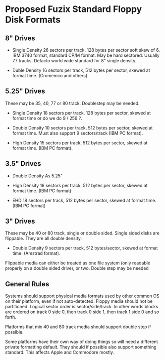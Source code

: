 # Proposed Fuzix Standard Floppy Disk Formats

## 8" Drives

- Single Density
26 sectors per track, 128 bytes per sector soft skew
of 6. IBM 3740 format, standard CP/M format. May be hard
sectored. Usually 77 tracks. Defacto world wide standard
for 8" single density.

- Duble Density
  16 sectors per track, 512 bytes per sector,  skewed at format
  time. (Cromemco and others).

## 5.25" Drives

These may be 35, 40, 77 or 80 track. Doublestep may be needed.

- Single Density
  18 sectors per track, 128 bytes per sector, skewed at format
  time or do we do  9 / 256 ?.

- Double Density
  10 sectors per track, 512 bytes per sector, skewed at format
  time. Must also support 9 sectors/track (IBM PC format).

- High Density
  15 sectors per track, 512 bytes per sector, skewed at format
  time. (IBM PC format).

## 3.5" Drives

- Double Density
  As 5.25"

- High Density
  18 sectors per track, 512 bytes per sector, skewed at format
  time. (IBM PC format)

- EHD
  18 sectors per track, 512 bytes per sector, skewed at format
  time. (IBM PC format)

## 3" Drives

These may be 40 or 80 track, single or double sided. Single sided disks are
flippable. They are all double density.

- Double Density
  9 sectors per track, 512 bytes/sector, skewed at format time.
  (Amstrad format).

Flippable media can either be treated as one file system (only readable properly
on a double sided drive), or two. Double step may be needed

## General Rules

Systems should support physical media formats used by other common OS on their
platform, even if not auto-detected. Floppy media should not be partitioned.
Logical sector order is sector/side/track. In other words blocks are ordered on
track 0 side 0, then track 0 side 1, then track 1 side 0 and so forth.

Platforms that mix 40 and 80 track media should support double step if possible.

Some platforms have their own way of doing things so will need a different
private formatting default. They should if possible also support something
standard. This affects Apple and Commodore mostly.
